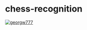 # chess-recognition

[![georgw777](https://circleci.com/gh/georgw777/chesscog.svg?style=svg)](https://app.circleci.com/pipelines/github/georgw777/chesscog)
